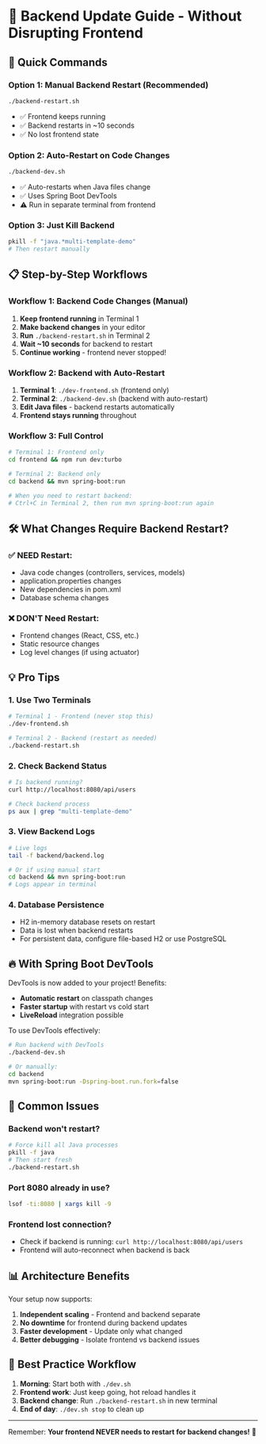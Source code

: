 # 🔄 Backend Update Guide - Without Disrupting Frontend

## 🚀 Quick Commands

### Option 1: Manual Backend Restart (Recommended)
```bash
./backend-restart.sh
```
- ✅ Frontend keeps running
- ✅ Backend restarts in ~10 seconds
- ✅ No lost frontend state

### Option 2: Auto-Restart on Code Changes
```bash
./backend-dev.sh
```
- ✅ Auto-restarts when Java files change
- ✅ Uses Spring Boot DevTools
- ⚠️ Run in separate terminal from frontend

### Option 3: Just Kill Backend
```bash
pkill -f "java.*multi-template-demo"
# Then restart manually
```

## 📋 Step-by-Step Workflows

### Workflow 1: Backend Code Changes (Manual)
1. **Keep frontend running** in Terminal 1
2. **Make backend changes** in your editor
3. **Run** `./backend-restart.sh` in Terminal 2
4. **Wait ~10 seconds** for backend to restart
5. **Continue working** - frontend never stopped!

### Workflow 2: Backend with Auto-Restart
1. **Terminal 1**: `./dev-frontend.sh` (frontend only)
2. **Terminal 2**: `./backend-dev.sh` (backend with auto-restart)
3. **Edit Java files** - backend restarts automatically
4. **Frontend stays running** throughout

### Workflow 3: Full Control
```bash
# Terminal 1: Frontend only
cd frontend && npm run dev:turbo

# Terminal 2: Backend only
cd backend && mvn spring-boot:run

# When you need to restart backend:
# Ctrl+C in Terminal 2, then run mvn spring-boot:run again
```

## 🛠️ What Changes Require Backend Restart?

### ✅ NEED Restart:
- Java code changes (controllers, services, models)
- application.properties changes
- New dependencies in pom.xml
- Database schema changes

### ❌ DON'T Need Restart:
- Frontend changes (React, CSS, etc.)
- Static resource changes
- Log level changes (if using actuator)

## 💡 Pro Tips

### 1. Use Two Terminals
```bash
# Terminal 1 - Frontend (never stop this)
./dev-frontend.sh

# Terminal 2 - Backend (restart as needed)
./backend-restart.sh
```

### 2. Check Backend Status
```bash
# Is backend running?
curl http://localhost:8080/api/users

# Check backend process
ps aux | grep "multi-template-demo"
```

### 3. View Backend Logs
```bash
# Live logs
tail -f backend/backend.log

# Or if using manual start
cd backend && mvn spring-boot:run
# Logs appear in terminal
```

### 4. Database Persistence
- H2 in-memory database resets on restart
- Data is lost when backend restarts
- For persistent data, configure file-based H2 or use PostgreSQL

## 🔥 With Spring Boot DevTools

DevTools is now added to your project! Benefits:
- **Automatic restart** on classpath changes
- **Faster startup** with restart vs cold start
- **LiveReload** integration possible

To use DevTools effectively:
```bash
# Run backend with DevTools
./backend-dev.sh

# Or manually:
cd backend
mvn spring-boot:run -Dspring-boot.run.fork=false
```

## 🚨 Common Issues

### Backend won't restart?
```bash
# Force kill all Java processes
pkill -f java
# Then start fresh
./backend-restart.sh
```

### Port 8080 already in use?
```bash
lsof -ti:8080 | xargs kill -9
```

### Frontend lost connection?
- Check if backend is running: `curl http://localhost:8080/api/users`
- Frontend will auto-reconnect when backend is back

## 📊 Architecture Benefits

Your setup now supports:
1. **Independent scaling** - Frontend and backend separate
2. **No downtime** for frontend during backend updates
3. **Faster development** - Update only what changed
4. **Better debugging** - Isolate frontend vs backend issues

## 🎯 Best Practice Workflow

1. **Morning**: Start both with `./dev.sh`
2. **Frontend work**: Just keep going, hot reload handles it
3. **Backend change**: Run `./backend-restart.sh` in new terminal
4. **End of day**: `./dev.sh stop` to clean up

---

Remember: **Your frontend NEVER needs to restart for backend changes!** 🎉